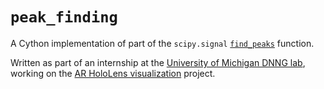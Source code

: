 # `peak_finding`

A Cython implementation of part of the `scipy.signal` [`find_peaks`](https://docs.scipy.org/doc/scipy/reference/generated/scipy.signal.find_peaks.html) function.

Written as part of an internship at the [University of Michigan DNNG lab](https://dnng.engin.umich.edu/), working on the [AR HoloLens visualization](https://gitlab.eecs.umich.edu/umich-dnng/hololens-visualization-v2.0) project.